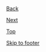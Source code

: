 <p>
    <a class="js-focus-me au-direction-link au-direction-link--left" href="#">Back
        <span class="au-direction-link__arrow" aria-hidden="true"></span>
    </a>
</p>
<p>
    <a class="js-focus-me au-direction-link" href="#">Next
        <span class="au-direction-link__arrow au-direction-link__arrow" aria-hidden="true"></span>
    </a>
</p>
<p>
    <a class="js-focus-me au-direction-link au-direction-link--up" href="#">Top
        <span class="au-direction-link__arrow au-direction-link__arrow--up" aria-hidden="true"></span>
    </a>
</p>
<p>
    <a class="js-focus-me au-direction-link au-direction-link--down" href="#">Skip to footer
        <span class="au-direction-link__arrow au-direction-link__arrow--down" aria-hidden="true"></span>
    </a>
</p>

